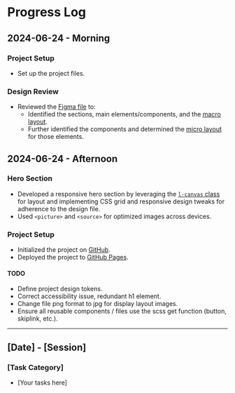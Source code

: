 # Progress Log

## 2024-06-24 - Morning

### Project Setup

- Set up the project files.

### Design Review

- Reviewed the [Figma file](https://www.figma.com/design/hL7QWg3uxJ9CIUI6F5ku4l/art-gallery-website?node-id=40-329&t=53zjCtXtwaIKGBXr-0) to:
  - Identified the sections, main elements/components, and the [macro layout](../design/01-composition.jpg).
  - Further identified the components and determined the [micro layout](../design/02-components.jpg) for those elements.

## 2024-06-24 - Afternoon

### Hero Section

- Developed a responsive hero section by leveraging the [`l-canvas` class](https://github.com/nicholasgillespie/art-gallery/blob/main/src/styles/40-layouts/_canvas.scss) for layout and implementing CSS grid and responsive design tweaks for adherence to the design file.
- Used `<picture>` and `<source>` for optimized images across devices.

### Project Setup

- Initialized the project on [GitHub](https://github.com/nicholasgillespie/art-gallery).
- Deployed the project to [GitHub Pages](https://nicholasgillespie.github.io/art-gallery/).

#### TODO

- Define project design tokens.
  <!-- - Defined the project [design tokens](https://github.com/nicholasgillespie/body-mass/tree/main/src/styles/00-settings). -->
- Correct accessibility issue, redundant h1 element.
- Change file png format to jpg for display layout images.
- Ensure all reusable components / files use the scss get function (button, skiplink, etc.).

---

## [Date] - [Session]

### [Task Category]

- [Your tasks here]
